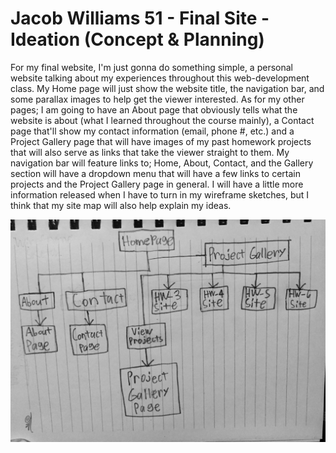 # Jacob Williams 51 - Final Site - Ideation (Concept & Planning)

For my final website, I'm just gonna do something simple, a personal website talking about my experiences throughout this web-development class.  My Home page will just show the website title, the navigation bar, and some parallax images to help get the viewer interested.  As for my other pages; I am going to have an About page that obviously tells what the website is about (what I learned throughout the course mainly), a Contact page that'll show my contact information (email, phone #, etc.) and a Project Gallery page that will have images of my past homework projects that will also serve as links that take the viewer straight to them.  My navigation bar will feature links to; Home, About, Contact, and the Gallery section will have a dropdown menu that will have a few links to certain projects and the Project Gallery page in general.  I will have a little more information released when I have to turn in my wireframe sketches, but I think that my site map will also help explain my ideas.

![Site Map Layout](imgs/Site_Map.jpeg)
